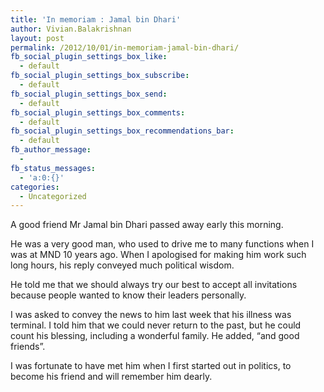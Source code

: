 ```yaml
---
title: 'In memoriam : Jamal bin Dhari'
author: Vivian.Balakrishnan
layout: post
permalink: /2012/10/01/in-memoriam-jamal-bin-dhari/
fb_social_plugin_settings_box_like:
  - default
fb_social_plugin_settings_box_subscribe:
  - default
fb_social_plugin_settings_box_send:
  - default
fb_social_plugin_settings_box_comments:
  - default
fb_social_plugin_settings_box_recommendations_bar:
  - default
fb_author_message:
  - 
fb_status_messages:
  - 'a:0:{}'
categories:
  - Uncategorized
---
```

<p>A good friend Mr Jamal bin Dhari passed away early this morning.</p>

<p>He was a very good man, who used to drive me to many functions when I was at MND 10 years ago. When I apologised for making him work such long hours, his reply conveyed much political wisdom.</p>

<p>He told me that we should always try our best to accept all invitations because people wanted to know their leaders personally.</p>

<p>I was asked to convey the news to him last week that his illness was terminal. I told him that we could never return to the past, but he could count his blessing, including a wonderful family. He added, &#8220;and good friends&#8221;.</p>

<p>I was fortunate to have met him when I first started out in politics, to become his friend and will remember him dearly.</p>
